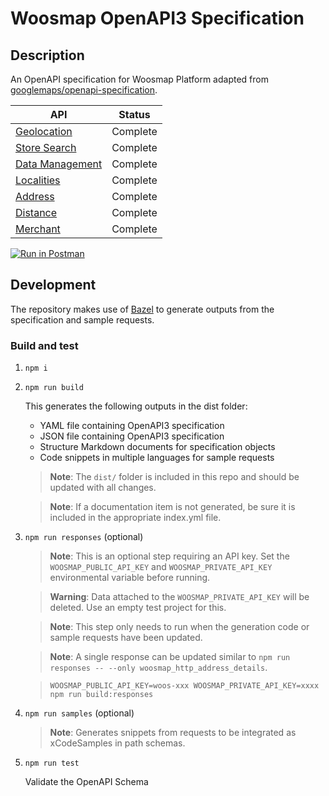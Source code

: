 # Woosmap OpenAPI3 Specification

## Description

An OpenAPI specification for Woosmap Platform adapted from [googlemaps/openapi-specification](https://github.com/googlemaps/openapi-specification).

| API                | Status       |
| ------------------ | ------------ |
| [Geolocation](https://developers.woosmap.com/products/geolocation-api/location/)        | Complete  |
| [Store Search](https://developers.woosmap.com/products/search-api/get-started/)         | Complete  |
| [Data Management](https://developers.woosmap.com/products/data-api/get-started/)        | Complete  |
| [Localities](https://developers.woosmap.com/products/localities/get-started/)           | Complete  |
| [Address](https://developers.woosmap.com/products/address-api/get-started/)             | Complete  |
| [Distance](https://developers.woosmap.com/products/distance-api/get-started/)           | Complete  |
| [Merchant](https://developers.woosmap.com/products/merchant-api/get-started/)           | Complete  |



[![Run in Postman](https://run.pstmn.io/button.svg)](https://god.gw.postman.com/run-collection/18437534-dad12f37-6d84-42d1-9889-2f529aee0ab9?action=collection%2Ffork&collection-url=entityId%3D18437534-dad12f37-6d84-42d1-9889-2f529aee0ab9%26entityType%3Dcollection%26workspaceId%3Dwoosmap-public)


## Development

The repository makes use of [Bazel](https://bazel.build/) to generate outputs from the specification and sample requests.

### Build and test

1. `npm i`
2. `npm run build`

    This generates the following outputs in the dist folder:

    - YAML file containing OpenAPI3 specification
    - JSON file containing OpenAPI3 specification
    - Structure Markdown documents for specification objects
    - Code snippets in multiple languages for sample requests

    > **Note**: The `dist/` folder is included in this repo and should be updated with all changes.

    > **Note**: If a documentation item is not generated, be sure it is included
    in the appropriate index.yml file.

3. `npm run responses` (optional)
    > **Note**: This is an optional step requiring an API key. Set the `WOOSMAP_PUBLIC_API_KEY` and `WOOSMAP_PRIVATE_API_KEY` environmental variable before running.

    > **Warning**: Data attached to the `WOOSMAP_PRIVATE_API_KEY` will be deleted. Use an empty test project for this.
    
    > **Note**: This step only needs to run when the generation code or sample requests have been updated.

    > **Note**: A single response can be updated similar to `npm run responses -- --only woosmap_http_address_details`. 

    > `WOOSMAP_PUBLIC_API_KEY=woos-xxx WOOSMAP_PRIVATE_API_KEY=xxxx npm run build:responses`

5. `npm run samples` (optional)

    > **Note**: Generates snippets from requests to be integrated as xCodeSamples in path schemas.


4. `npm run test`
   
    Validate the OpenAPI Schema
